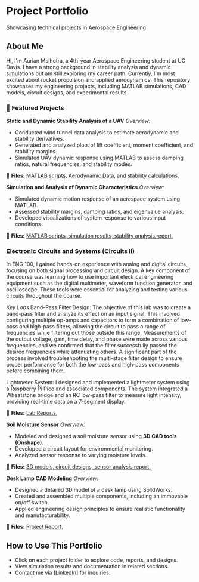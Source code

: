 # Project Portfolio
Showcasing technical projects in Aerospace Engineering

## About Me
Hi, I'm Aurian Malhotra, a 4th-year Aerospace Engineering student at UC Davis. I have a strong background in stability analysis and dynamic simulations but am still exploring my career path. Currently, I'm most excited about rocket propulsion and applied aerodynamics. This repository showcases my engineering projects, including MATLAB simulations, CAD models, circuit designs, and experimental results.

### 🔹 Featured Projects

**Static and Dynamic Stability Analysis of a UAV**
*Overview:*
- Conducted wind tunnel data analysis to estimate aerodynamic and stability derivatives.
- Generated and analyzed plots of lift coefficient, moment coefficient, and stability margins.
- Simulated UAV dynamic response using MATLAB to assess damping ratios, natural frequencies, and stability modes.

📂 **Files:** [MATLAB scripts, Aerodynamic Data, and stability calculations.](https://github.com/aurian-malhotra/Project_Porfolio/raw/refs/heads/main/EAE%20129%20Midterm%20Report.docx)

**Simulation and Analysis of Dynamic Characteristics**
*Overview:*
- Simulated dynamic motion response of an aerospace system using MATLAB.
- Assessed stability margins, damping ratios, and eigenvalue analysis.
- Developed visualizations of system response to various input conditions.

📂 **Files:** [MATLAB scripts, simulation results, stability analysis report.](https://github.com/aurian-malhotra/Project_Porfolio/raw/refs/heads/main/EAE%20129%20Midterm%20Report.docx) 

### Electronic Circuits and Systems (Circuits II)
In ENG 100, I gained hands-on experience with analog and digital circuits, focusing on both signal processing and circuit design. A key component of the course was learning how to use important electrical engineering equipment such as the digital multimeter, waveform function generator, and oscilloscope. These tools were essential for analyzing and testing various circuits throughout the course.

*Key Labs*
Band-Pass Filter Design:
The objective of this lab was to create a band-pass filter and analyze its effect on an input signal. This involved configuring multiple op-amps and capacitors to form a combination of low-pass and high-pass filters, allowing the circuit to pass a range of frequencies while filtering out those outside this range. Measurements of the output voltage, gain, time delay, and phase were made across various frequencies, and we confirmed that the filter successfully passed the desired frequencies while attenuating others. A significant part of the process involved troubleshooting the multi-stage filter design to ensure proper performance for both the low-pass and high-pass components before combining them.

Lightmeter System:
I designed and implemented a lightmeter system using a Raspberry Pi Pico and associated components. The system integrated a Wheatstone bridge and an RC low-pass filter to measure light intensity, providing real-time data on a 7-segment display.

📂 **Files:** [Lab Reports.](https://drive.google.com/drive/folders/1OLIxaxhgJKH4SrdHeABY9mvpxBQZqFdm?usp=drive_link)

**Soil Moisture Sensor**
*Overview:*
- Modeled and designed a soil moisture sensor using **3D CAD tools (Onshape)**.
- Developed a circuit layout for environmental monitoring.
- Analyzed sensor response to varying moisture levels.

📂 **Files:** [3D models, circuit designs, sensor analysis report.](https://github.com/aurian-malhotra/Project_Porfolio/raw/refs/heads/main/ENG%203%20Poster.pptx)

**Desk Lamp CAD Modeling**
*Overview:*
- Designed a detailed 3D model of a desk lamp using SolidWorks.
- Created and assembled multiple components, including an immovable on/off switch.
- Applied engineering design principles to ensure realistic functionality and manufacturability.

📂 **Files:** [Project Report.](https://github.com/aurian-malhotra/Project_Porfolio/raw/refs/heads/main/ENG%204%20Final%20Report%20-%20Desk%20Lamp.docx)

## How to Use This Portfolio
- Click on each project folder to explore code, reports, and designs.
- View simulation results and documentation in related sections.
- Contact me via [[LinkedIn](https://www.linkedin.com/in/aurian-malhotra-77371a231/)] for inquiries.
